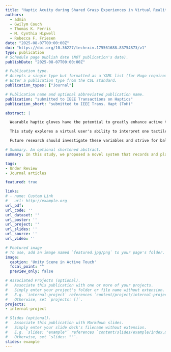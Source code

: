 ```yaml
---
title: "Haptic Acuity during Shared Grasp Experiences in Virtual Reality"
authors:
  - admin
  - Gwilym Couch
  - Thomas K. Ferris
  - M. Cynthia Hipwell
  - Rebecca F. Friesen
date: "2025-08-07T00:00:00Z"
doi: "https://doi.org/10.36227/techrxiv.175561688.83754873/v1"
type: publication
# Schedule page publish date (NOT publication's date).
publishDate: "2025-08-07T00:00:00Z"

# Publication type.
# Accepts a single type but formatted as a YAML list (for Hugo requirements).
# Enter a publication type from the CSL standard.
publication_types: ["Journal"]

# Publication name and optional abbreviated publication name.
publication: "submitted to IEEE Transactions on Haptics"
publication_short: "submitted to IEEE Trans. Hapt (ToH)"

abstract: |

  Wearable haptic gloves have the potential to greatly enhance active touch experiences in virtual reality (VR). However, it remains unclear how well people can interpret glove-enabled virtual touch experiences when experienced passively (for example, when they passively view a virtual hand perform autonomous actions while also feeling what the virtual hand feels via a haptic glove). Such a “haptic replay” scenario could enable people to share, revisit, or demonstrate touch-critical experiences, including medical palpation or fine manipulation of tools. 

  This study explores a virtual user's ability to interpret one tactile feature, object size, when receiving touch feedback from a commercial haptic glove during either an active or passive grasp interaction. Although passive conditions resulted in poorer size acuity than during active touch, passive performance improved when participants mimicked the motion of the virtual hand, underscoring the role of proprioceptive feedback in grasp interpretation. Additionally, gender differences in performance suggest potential influences of glove ergonomics and size congruency between the real and virtual hand. 

  Future research should investigate these variables and strive for balanced gender representation to assess generalization across VR applications.

# Summary. An optional shortened abstract.
summary: In this study, we proposed a novel system that records and plays back VR experiences using the WEART TouchDIVER haptic glove, which provides localized 1 DOF force, vibration, and temperature feedback to each fingertip.

tags:
- Under Review
- Journal articles

featured: true

links:
# - name: Custom Link
#   url: http://example.org
url_pdf: 
url_code: ''
url_dataset: ''
url_poster: ''
url_project: ''
url_slides: ''
url_source: ''
url_video: ''

# Featured image
# To use, add an image named `featured.jpg/png` to your page's folder. 
image:
  caption: 'Unity Scene in Active Touch'
  focal_point: ""
  preview_only: false

# Associated Projects (optional).
#   Associate this publication with one or more of your projects.
#   Simply enter your project's folder or file name without extension.
#   E.g. `internal-project` references `content/project/internal-project/index.md`.
#   Otherwise, set `projects: []`.
projects:
- internal-project

# Slides (optional).
#   Associate this publication with Markdown slides.
#   Simply enter your slide deck's filename without extension.
#   E.g. `slides: "example"` references `content/slides/example/index.md`.
#   Otherwise, set `slides: ""`.
slides: example
---
```


<!-- This work is driven by the results in my [previous paper](/publication/conference-paper/) on LLMs.

{{% callout note %}}
Create your slides in Markdown - click the *Slides* button to check out the example.
{{% /callout %}}

Add the publication's **full text** or **supplementary notes** here. You can use rich formatting such as including [code, math, and images](https://docs.hugoblox.com/content/writing-markdown-latex/). -->

